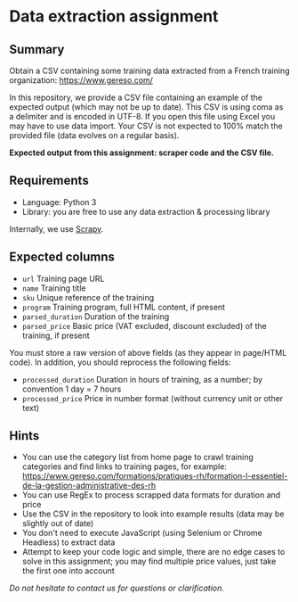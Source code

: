 # Data extraction assignment

## Summary

Obtain a CSV containing some training data extracted from a French training organization: https://www.gereso.com/

In this repository, we provide a CSV file containing an example of the expected output (which may not be up to date). This CSV is using coma as a delimiter and is encoded in UTF-8. If you open this file using Excel you may have to use data import. Your CSV is not expected to 100% match the provided file (data evolves on a regular basis).

**Expected output from this assignment: scraper code and the CSV file.**

## Requirements

- Language: Python 3
- Library: you are free to use any data extraction & processing library

Internally, we use [Scrapy](https://scrapy.org/).

## Expected columns

- `url` Training page URL
- `name` Training title
- `sku` Unique reference of the training
- `program` Training program, full HTML content, if present
- `parsed_duration` Duration of the training
- `parsed_price` Basic price (VAT excluded, discount excluded) of the training, if present

You must store a raw version of above fields (as they appear in page/HTML code). In addition, you should reprocess the following fields:

- `processed_duration` Duration in hours of training, as a number; by convention 1 day = 7 hours
- `processed_price` Price in number format (without currency unit or other text)

## Hints

- You can use the category list from home page to crawl training categories and find links to training pages, for example: https://www.gereso.com/formations/pratiques-rh/formation-l-essentiel-de-la-gestion-administrative-des-rh
- You can use RegEx to process scrapped data formats for duration and price
- Use the CSV in the repository to look into example results (data may be slightly out of date)
- You don't need to execute JavaScript (using Selenium or Chrome Headless) to extract data
- Attempt to keep your code logic and simple, there are no edge cases to solve in this assignment; you may find multiple price values, just take the first one into account

_Do not hesitate to contact us for questions or clarification._
